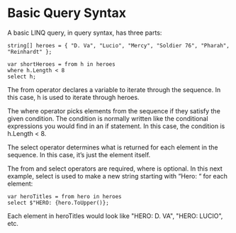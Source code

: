 # Basic Query Syntax

A basic LINQ query, in query syntax, has three parts:

    string[] heroes = { "D. Va", "Lucio", "Mercy", "Soldier 76", "Pharah", "Reinhardt" };

    var shortHeroes = from h in heroes
    where h.Length < 8
    select h;

The from operator declares a variable to iterate through the sequence. In this case, h is used to iterate through heroes.

The where operator picks elements from the sequence if they satisfy the given condition. The condition is normally written like the conditional expressions you would find in an if statement. In this case, the condition is h.Length < 8.

The select operator determines what is returned for each element in the sequence. In this case, it’s just the element itself.

The from and select operators are required, where is optional. In this next example, select is used to make a new string starting with “Hero: “ for each element:

    var heroTitles = from hero in heroes
    select $"HERO: {hero.ToUpper()};

Each element in heroTitles would look like "HERO: D. VA", "HERO: LUCIO", etc.
